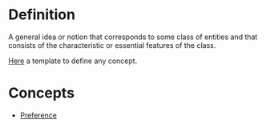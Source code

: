 # Definition
A general idea or notion that corresponds to some class of entities and that consists of the characteristic or essential features of the class.

[Here](concepts/template_concepts.md) a template to define any concept.

# Concepts
* [Preference](concepts/preference.md)